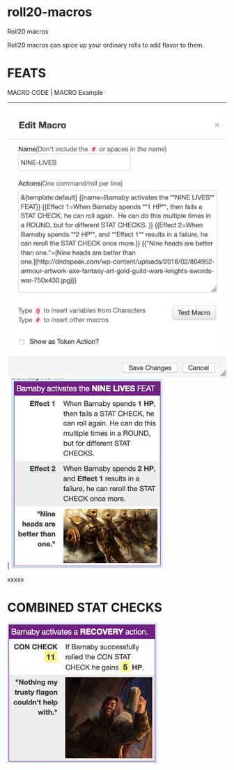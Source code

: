 # roll20-macros
Roll20 macros

Roll20 macros can spice up your ordinary rolls to add flavor to them.

# **FEATS**
MACRO CODE | MACRO Example
----------   -------------
![Nine Lives Macro](https://github.com/2533001180/roll20-macros/blob/master/nine-lives-macro.png) | ![Nine Lives](https://github.com/2533001180/roll20-macros/blob/master/nine-lives-feat.png)


xxxxx



# **COMBINED STAT CHECKS**
![Recovery](https://github.com/2533001180/roll20-macros/blob/master/recovery-rolls.png)

